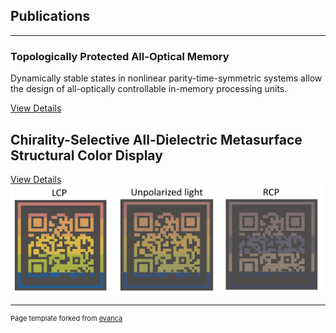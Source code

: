 ## Publications

---

### Topologically Protected All-Optical Memory

Dynamically stable states in nonlinear parity-time-symmetric systems allow the design of all-optically controllable in-memory processing units.

[View Details](/sample_page)<br/>

## Chirality-Selective All-Dielectric Metasurface Structural Color Display

[View Details](/sample_page2)<br/>
<img src="images/Chiral.jpg" width="500" height="175">


---
<p style="font-size:11px">Page template forked from <a href="https://github.com/evanca/quick-portfolio">evanca</a></p>
<!-- Remove above link if you don't want to attibute -->
